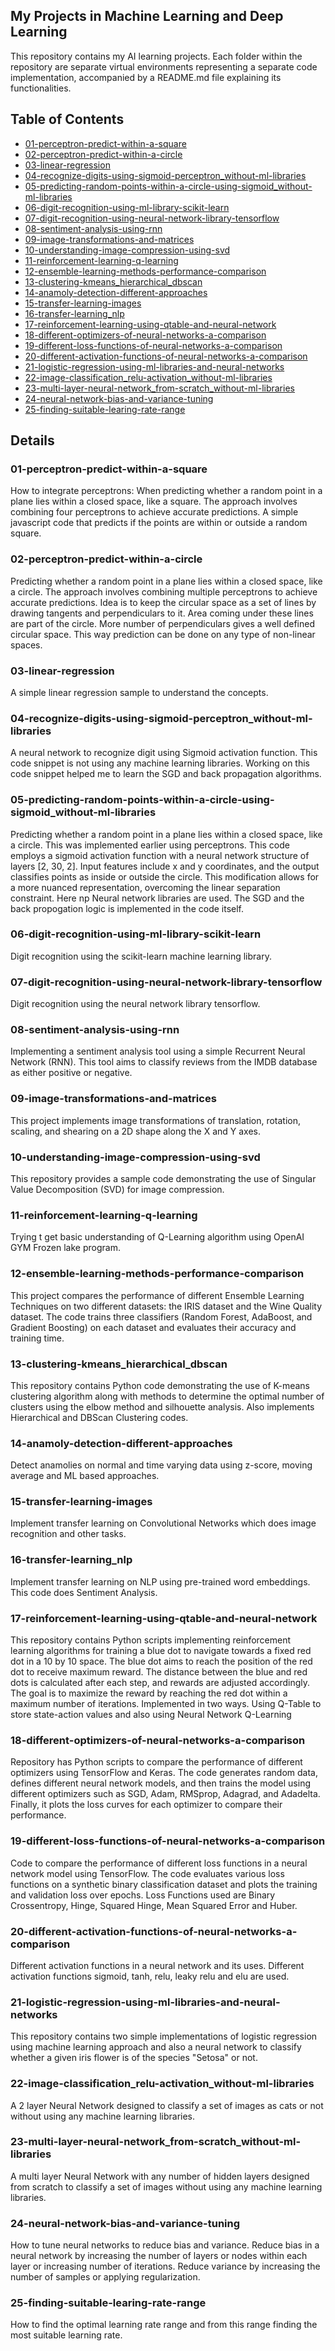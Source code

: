 ## My Projects in Machine Learning and Deep Learning
This repository contains my AI learning projects.
Each folder within the repository are separate virtual environments representing a separate code implementation, accompanied by a README.md file explaining its functionalities.

## Table of Contents
- [01-perceptron-predict-within-a-square](#01-perceptron-predict-within-a-square)
- [02-perceptron-predict-within-a-circle](#02-perceptron-predict-within-a-circle)
- [03-linear-regression](#03-linear-regression)
- [04-recognize-digits-using-sigmoid-perceptron_without-ml-libraries](#04-recognize-digits-using-sigmoid-perceptron_without-ml-libraries)
- [05-predicting-random-points-within-a-circle-using-sigmoid_without-ml-libraries](#05-predicting-random-points-within-a-circle-using-sigmoid_without-ml-libraries)
- [06-digit-recognition-using-ml-library-scikit-learn](#06-digit-recognition-using-ml-library-scikit-learn)
- [07-digit-recognition-using-neural-network-library-tensorflow](#07-digit-recognition-using-neural-network-library-tensorflow)
- [08-sentiment-analysis-using-rnn](#08-sentiment-analysis-using-rnn)
- [09-image-transformations-and-matrices](#09-image-transformations-and-matrices)
- [10-understanding-image-compression-using-svd](#10-understanding-image-compression-using-svd)
- [11-reinforcement-learning-q-learning](#11-reinforcement-learning-q-learning)
- [12-ensemble-learning-methods-performance-comparison](#12-ensemble-learning-methods-performance-comparison)
- [13-clustering-kmeans_hierarchical_dbscan](#13-clustering-kmeans_hierarchical_dbscan)
- [14-anamoly-detection-different-approaches](#14-anamoly-detection-different-approaches)
- [15-transfer-learning-images](#15-transfer-learning-images)
- [16-transfer-learning_nlp](#16-transfer-learning_nlp)
- [17-reinforcement-learning-using-qtable-and-neural-network](#17-reinforcement-learning-using-qtable-and-neural-network)
- [18-different-optimizers-of-neural-networks-a-comparison](#18-different-optimizers-of-neural-networks-a-comparison)
- [19-different-loss-functions-of-neural-networks-a-comparison](#19-different-loss-functions-of-neural-networks-a-comparison)
- [20-different-activation-functions-of-neural-networks-a-comparison](#20-different-activation-functions-of-neural-networks-a-comparison)
- [21-logistic-regression-using-ml-libraries-and-neural-networks](#21-logistic-regression-using-ml-libraries-and-neural-networks)
- [22-image-classification_relu-activation_without-ml-libraries](#22-image-classification_relu-activation_without-ml-libraries)
- [23-multi-layer-neural-network_from-scratch_without-ml-libraries](#23-multi-layer-neural-network_from-scratch_without-ml-libraries)
- [24-neural-network-bias-and-variance-tuning](#24-neural-network-bias-and-variance-tuning)
- [25-finding-suitable-learing-rate-range](#25-finding-suitable-learing-rate-range)

## Details
### 01-perceptron-predict-within-a-square
How to integrate perceptrons: When predicting whether a random point in a plane lies within a closed space, like a square. The approach involves combining four perceptrons to achieve accurate predictions. A simple javascript code that predicts if the points are within or outside a random square.

### 02-perceptron-predict-within-a-circle
Predicting whether a random point in a plane lies within a closed space, like a circle. The approach involves combining multiple perceptrons to achieve accurate predictions. Idea is to keep the circular space as a set of lines by drawing tangents and perpendiculars to it. Area coming under these lines are part of the circle. More number of perpendiculars gives a well defined circular space. This way prediction can be done on any type of non-linear spaces.

### 03-linear-regression
A simple linear regression sample to understand the concepts.

### 04-recognize-digits-using-sigmoid-perceptron_without-ml-libraries
A neural network to recognize digit using Sigmoid activation function. This code snippet is not using any machine learning libraries. Working on this code snippet helped me to learn the SGD and back propagation algorithms.

### 05-predicting-random-points-within-a-circle-using-sigmoid_without-ml-libraries
Predicting whether a random point in a plane lies within a closed space, like a circle. This was implemented earlier using perceptrons. This code employs a sigmoid activation function with a neural network structure of layers [2, 30, 2]. Input features include x and y coordinates, and the output classifies points as inside or outside the circle. This modification allows for a more nuanced representation, overcoming the linear separation constraint. Here np Neural network libraries are used. The SGD and the back propogation logic is implemented in the code itself.

### 06-digit-recognition-using-ml-library-scikit-learn
Digit recognition using the scikit-learn machine learning library.

### 07-digit-recognition-using-neural-network-library-tensorflow
Digit recognition using the neural network library tensorflow.

### 08-sentiment-analysis-using-rnn
Implementing a sentiment analysis tool using a simple Recurrent Neural Network (RNN). This tool aims to classify reviews from the IMDB database as either positive or negative.

### 09-image-transformations-and-matrices
This project implements image transformations of translation, rotation, scaling, and shearing on a 2D shape along the X and Y axes.

### 10-understanding-image-compression-using-svd
This repository provides a sample code demonstrating the use of Singular Value Decomposition (SVD) for image compression.

### 11-reinforcement-learning-q-learning
Trying t get basic understanding of Q-Learning algorithm using OpenAI GYM Frozen lake program.

### 12-ensemble-learning-methods-performance-comparison
This project compares the performance of different Ensemble Learning Techniques on two different datasets: the IRIS dataset and the Wine Quality dataset. The code trains three classifiers (Random Forest, AdaBoost, and Gradient Boosting) on each dataset and evaluates their accuracy and training time.

### 13-clustering-kmeans_hierarchical_dbscan
This repository contains Python code demonstrating the use of K-means clustering algorithm along with methods to determine the optimal number of clusters using the elbow method and silhouette analysis. Also implements Hierarchical and DBScan Clustering codes.

### 14-anamoly-detection-different-approaches
Detect anamolies on normal and time varying data using z-score, moving average and ML based approaches.

### 15-transfer-learning-images
Implement transfer learning on Convolutional Networks which does image recognition and other tasks.

### 16-transfer-learning_nlp
Implement transfer learning on NLP using pre-trained word embeddings. This code does Sentiment Analysis.

### 17-reinforcement-learning-using-qtable-and-neural-network
This repository contains Python scripts implementing reinforcement learning algorithms for training a blue dot to navigate towards a fixed red dot in a 10 by 10 space. The blue dot aims to reach the position of the red dot to receive maximum reward. The distance between the blue and red dots is calculated after each step, and rewards are adjusted accordingly. The goal is to maximize the reward by reaching the red dot within a maximum number of iterations. Implemented in two ways. Using Q-Table to store state-action values and also using Neural Network Q-Learning

### 18-different-optimizers-of-neural-networks-a-comparison
Repository has Python scripts to compare the performance of different optimizers using TensorFlow and Keras. The code generates random data, defines different neural network models, and then trains the model using different optimizers such as SGD, Adam, RMSprop, Adagrad, and Adadelta. Finally, it plots the loss curves for each optimizer to compare their performance.

### 19-different-loss-functions-of-neural-networks-a-comparison
Code to compare the performance of different loss functions in a neural network model using TensorFlow. The code evaluates various loss functions on a synthetic binary classification dataset and plots the training and validation loss over epochs. Loss Functions used are Binary Crossentropy, Hinge, Squared Hinge, Mean Squared Error and Huber.

### 20-different-activation-functions-of-neural-networks-a-comparison
Different activation functions in a neural network and its uses. Different activation functions sigmoid, tanh, relu, leaky relu and elu are used.

### 21-logistic-regression-using-ml-libraries-and-neural-networks
This repository contains two simple implementations of logistic regression using machine learning approach and also a neural network to classify whether a given iris flower is of the species "Setosa" or not.

### 22-image-classification_relu-activation_without-ml-libraries
A 2 layer Neural Network designed to classify a set of images as cats or not without using any machine learning libraries.

### 23-multi-layer-neural-network_from-scratch_without-ml-libraries
A multi layer Neural Network with any number of hidden layers designed from scratch to classify a set of images without using any machine learning libraries.

### 24-neural-network-bias-and-variance-tuning
How to tune neural networks to reduce bias and variance. Reduce bias in a neural network by increasing the number of layers or nodes within each layer or increasing number of iterations. Reduce variance by increasing the number of samples or applying regularization.

### 25-finding-suitable-learing-rate-range
How to find the optimal learning rate range and from this range finding the most suitable learning rate.
